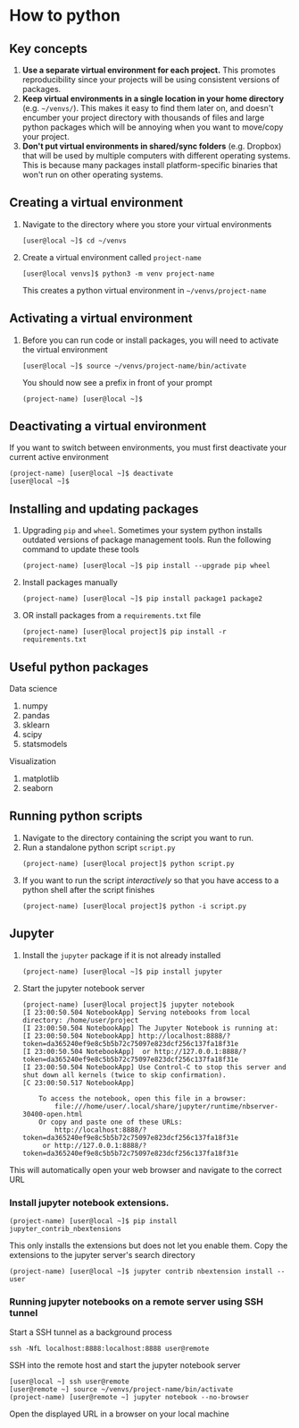 # How to python

## Key concepts
1. **Use a separate virtual environment for each project.** This promotes reproducibility since your projects will be using consistent versions of packages. 
1. **Keep virtual environments in a single location in your home directory** (e.g. `~/venvs/`). This makes it easy to find them later on, and doesn't encumber your project directory with thousands of files and large python packages which will be annoying when you want to move/copy your project. 
1. **Don't put virtual environments in shared/sync folders** (e.g. Dropbox) that will be used by multiple computers with different operating systems. This is because many packages install platform-specific binaries that won't run on other operating systems.

## Creating a virtual environment
1. Navigate to the directory where you store your virtual environments
    ```
    [user@local ~]$ cd ~/venvs
    ```
1. Create a virtual environment called `project-name`
    ```
    [user@local venvs]$ python3 -m venv project-name
    ```
    This creates a python virtual environment in `~/venvs/project-name`

## Activating a virtual environment
1. Before you can run code or install packages, you will need to activate the virtual environment
    ```
    [user@local ~]$ source ~/venvs/project-name/bin/activate
    ```
    You should now see a prefix in front of your prompt
    ```
    (project-name) [user@local ~]$ 
    ```
    
## Deactivating a virtual environment
If you want to switch between environments, you must first deactivate your current active environment
```
(project-name) [user@local ~]$ deactivate
[user@local ~]$
```

## Installing and updating packages
1. Upgrading `pip` and `wheel`. Sometimes your system python installs outdated versions of package management tools. Run the following command to update these tools
    ```
    (project-name) [user@local ~]$ pip install --upgrade pip wheel
    ```
1. Install packages manually
    ```
    (project-name) [user@local ~]$ pip install package1 package2
    ```
1. OR install packages from a `requirements.txt` file
    ```
    (project-name) [user@local project]$ pip install -r requirements.txt
    ```

## Useful python packages
Data science
1. numpy
1. pandas
1. sklearn
1. scipy
1. statsmodels

Visualization
1. matplotlib
1. seaborn

## Running python scripts
1. Navigate to the directory containing the script you want to run. 
1. Run a standalone python script `script.py`
    ```
    (project-name) [user@local project]$ python script.py
    ```
1. If you want to run the script *interactively* so that you have access to a python shell after the script finishes
    ```
    (project-name) [user@local project]$ python -i script.py
    ```

## Jupyter
1. Install the `jupyter` package if it is not already installed
    ```
    (project-name) [user@local ~]$ pip install jupyter
    ```
1. Start the jupyter notebook server
    ```
    (project-name) [user@local project]$ jupyter notebook
    [I 23:00:50.504 NotebookApp] Serving notebooks from local directory: /home/user/project
    [I 23:00:50.504 NotebookApp] The Jupyter Notebook is running at:
    [I 23:00:50.504 NotebookApp] http://localhost:8888/?token=da365240ef9e8c5b5b72c75097e823dcf256c137fa18f31e
    [I 23:00:50.504 NotebookApp]  or http://127.0.0.1:8888/?token=da365240ef9e8c5b5b72c75097e823dcf256c137fa18f31e
    [I 23:00:50.504 NotebookApp] Use Control-C to stop this server and shut down all kernels (twice to skip confirmation).
    [C 23:00:50.517 NotebookApp] 

        To access the notebook, open this file in a browser:
            file:///home/user/.local/share/jupyter/runtime/nbserver-30400-open.html
        Or copy and paste one of these URLs:
            http://localhost:8888/?token=da365240ef9e8c5b5b72c75097e823dcf256c137fa18f31e
         or http://127.0.0.1:8888/?token=da365240ef9e8c5b5b72c75097e823dcf256c137fa18f31e
    ```
  This will automatically open your web browser and navigate to the correct URL

### Install jupyter notebook extensions. 
```
(project-name) [user@local ~]$ pip install jupyter_contrib_nbextensions
```
This only installs the extensions but does not let you enable them. Copy the extensions to the jupyter server's search directory
```
(project-name) [user@local ~]$ jupyter contrib nbextension install --user
```

### Running jupyter notebooks on a remote server using SSH tunnel
Start a SSH tunnel as a background process
```
ssh -NfL localhost:8888:localhost:8888 user@remote
```
SSH into the remote host and start the jupyter notebook server
```
[user@local ~] ssh user@remote
[user@remote ~] source ~/venvs/project-name/bin/activate
(project-name) [user@remote ~] jupyter notebook --no-browser
```
Open the displayed URL in a browser on your local machine
